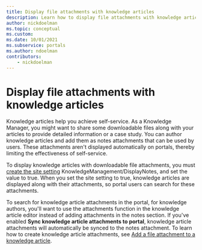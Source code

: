 ```yaml
---
title: Display file attachments with knowledge articles
description: Learn how to display file attachments with knowledge articles on a portal.
author: nickdoelman
ms.topic: conceptual
ms.custom: 
ms.date: 10/01/2021
ms.subservice: portals
ms.author: ndoelman
contributors:
    - nickdoelman
---
```


# Display file attachments with knowledge articles

Knowledge articles help you achieve self-service. As a Knowledge Manager, you might want to share some downloadable files along with your articles to provide detailed information or a case study. You can author knowledge articles and add them as notes attachments that can be used by users. These attachments aren't displayed automatically on portals, thereby limiting the effectiveness of self-service.

To display knowledge articles with downloadable file attachments, you must [create the site setting](../configure/configure-site-settings.md) KnowledgeManagement/DisplayNotes, and set the value to true. When you set the site setting to true, knowledge articles are displayed along with their attachments, so portal users can search for these attachments.

To search for knowledge article attachments in the portal, for knowledge authors, you'll want to use the attachments function in the knowledge article editor instead of adding attachments in the notes section. If you've enabled **Sync knowledge article attachments to portal**, knowledge article attachments will automatically be synced to the notes attachment. To learn how to create knowledge article attachments, see [Add a file attachment to a knowledge article](/dynamics365/customer-service/customer-service-hub-user-guide-knowledge-article#add-a-file-attachment-to-a-knowledge-article).
